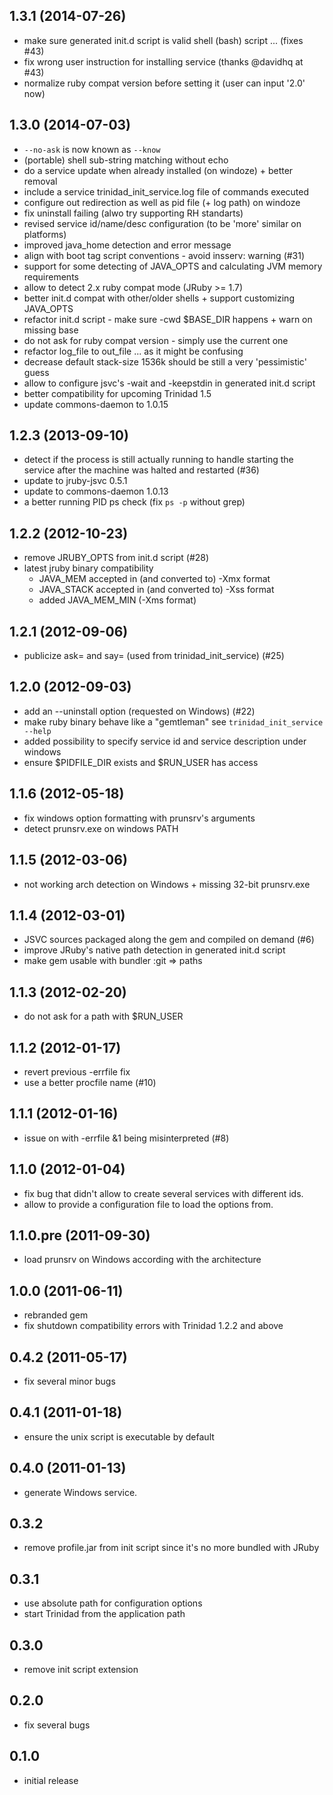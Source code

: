 ## 1.3.1 (2014-07-26)

* make sure generated init.d script is valid shell (bash) script ... (fixes #43)
* fix wrong user instruction for installing service (thanks @davidhq at #43)
* normalize ruby compat version before setting it (user can input '2.0' now)

## 1.3.0 (2014-07-03)

* `--no-ask` is now known as `--know`
* (portable) shell sub-string matching without echo
* do a service update when already installed (on windoze) + better removal
* include a service trinidad_init_service.log file of commands executed
* configure out redirection as well as pid file (+ log path) on windoze
* fix uninstall failing (alwo try supporting RH standarts)
* revised service id/name/desc configuration (to be 'more' similar on platforms)
* improved java_home detection and error message
* align with boot tag script conventions  - avoid insserv: warning (#31)
* support for some detecting of JAVA_OPTS and calculating JVM memory requirements
* allow to detect 2.x ruby compat mode (JRuby >= 1.7)
* better init.d compat with other/older shells + support customizing JAVA_OPTS
* refactor init.d script - make sure -cwd $BASE_DIR happens + warn on missing base
* do not ask for ruby compat version - simply use the current one
* refactor log_file to out_file ... as it might be confusing
* decrease default stack-size 1536k should be still a very 'pessimistic' guess
* allow to configure jsvc's -wait and -keepstdin in generated init.d script
* better compatibility for upcoming Trinidad 1.5
* update commons-daemon to 1.0.15

## 1.2.3 (2013-09-10)

* detect if the process is still actually running
  to handle starting the service after the machine was halted and restarted (#36)
* update to jruby-jsvc 0.5.1
* update to commons-daemon 1.0.13
* a better running PID ps check (fix `ps -p` without grep)

## 1.2.2 (2012-10-23)

* remove JRUBY_OPTS from init.d script (#28)
* latest jruby binary compatibility
  - JAVA_MEM accepted in (and converted to) -Xmx format
  - JAVA_STACK accepted in (and converted to) -Xss format
  - added JAVA_MEM_MIN (-Xms format)

## 1.2.1 (2012-09-06)

* publicize ask= and say= (used from trinidad_init_service) (#25)

## 1.2.0 (2012-09-03)

* add an --uninstall option (requested on Windows) (#22)
* make ruby binary behave like a "gemtleman" see `trinidad_init_service --help`
* added possibility to specify service id and service description under windows
* ensure $PIDFILE_DIR exists and $RUN_USER has access

## 1.1.6 (2012-05-18)

* fix windows option formatting with prunsrv's arguments
* detect prunsrv.exe on windows PATH

## 1.1.5 (2012-03-06)

* not working arch detection on Windows + missing 32-bit prunsrv.exe

## 1.1.4 (2012-03-01)

* JSVC sources packaged along the gem and compiled on demand (#6)
* improve JRuby's native path detection in generated init.d script
* make gem usable with bundler :git => paths

## 1.1.3 (2012-02-20)

* do not ask for a path with $RUN_USER

## 1.1.2 (2012-01-17)

* revert previous -errfile fix
* use a better procfile name (#10)

## 1.1.1 (2012-01-16)

* issue on with -errfile &1 being misinterpreted (#8)

## 1.1.0 (2012-01-04)

* fix bug that didn't allow to create several services with different ids.
* allow to provide a configuration file to load the options from.

## 1.1.0.pre (2011-09-30)

* load prunsrv on Windows according with the architecture

## 1.0.0 (2011-06-11)

* rebranded gem
* fix shutdown compatibility errors with Trinidad 1.2.2 and above

## 0.4.2 (2011-05-17)

* fix several minor bugs

## 0.4.1 (2011-01-18)

* ensure the unix script is executable by default

## 0.4.0 (2011-01-13)

* generate Windows service.

## 0.3.2

* remove profile.jar from init script since it's no more bundled with JRuby

## 0.3.1

* use absolute path for configuration options
* start Trinidad from the application path

## 0.3.0

* remove init script extension

## 0.2.0

* fix several bugs

## 0.1.0

* initial release
